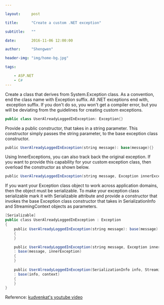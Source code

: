 ```yaml
---

layout:     post

title:      "Create a custom .NET exception"

subtitle:   ""

date:       2016-11-06 12:00:00

author:     "Shengwen"

header-img: "img/home-bg.jpg"

tags:

    - ASP.NET
    - C#
---
```




Create a class that derives from System.Exception class. As a convention, end the class name with Exception suffix. All .NET exceptions end with,  exception suffix. If you don't do so, you won't get a compiler error, but you will be deviating from the guidelines for creating custom exceptions.
```csharp
public class UserAlreadyLoggedInException: Exception{}
```

Provide a public constructor, that takes in a string parameter. This constructor simply passes the string parameter, to the base exception class constructor.

```csharp
public UserAlreadyLoggedInException(string message): base(message){}
```

Using InnerExceptions, you can also track back the original exception. If you want to provide this capability for your custom exception class, then overload the constructor as shown below. 

```csharp
public UserAlreadyLoggedInException(string message, Exception innerException): base(message, innerException){}
```

If you want your Exception class object to work across application domains, then the object must be serializable. To make your exception class serializable mark it with Serializable attribute and provide a constructor that invokes the base Exception class constructor that takes in SerializationInfo and StreamingContext objects as parameters.

```csharp
[Serializable]
public class UserAlreadyLoggedInException : Exception
{
    public UserAlreadyLoggedInException(string message): base(message)
    {
    }

    public UserAlreadyLoggedInException(string message, Exception innerException)
    : base(message, innerException)
    {
    }
    
    public UserAlreadyLoggedInException(SerializationInfo info, StreamingContext context)
    : base(info, context)
    {
    }
}
```

Reference: [kudvenkat's youtube video](https://www.youtube.com/watch?v=9qHb-2Edg7o&list=PLAC325451207E3105&index=42)